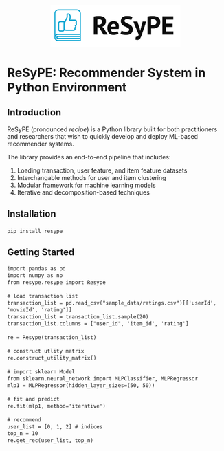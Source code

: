 <div align="center">
<img alt="Logo" src="resype_logo.png" width="60%"/>
</div>

# ReSyPE: Recommender System in Python Environment

## Introduction
ReSyPE (pronounced *recipe*) is a Python library built for both practitioners and researchers that wish to quickly develop and deploy ML-based recommender systems.

The library provides an end-to-end pipeline that includes:

1. Loading transaction, user feature, and item feature datasets
2. Interchangable methods for user and item clustering
3. Modular framework for machine learning models
4. Iterative and decomposition-based techniques

## Installation

`pip install resype`

## Getting Started

    import pandas as pd
    import numpy as np
    from resype.resype import Resype
    
    # load transaction list
    transaction_list = pd.read_csv("sample_data/ratings.csv")[['userId', 'movieId', 'rating']]
    transaction_list = transaction_list.sample(20)
    transaction_list.columns = ["user_id", 'item_id', 'rating']
    
    re = Resype(transaction_list)
    
    # construct utlity matrix
    re.construct_utility_matrix()
    
    # import sklearn Model
    from sklearn.neural_network import MLPClassifier, MLPRegressor
    mlp1 = MLPRegressor(hidden_layer_sizes=(50, 50))
    
    # fit and predict
    re.fit(mlp1, method='iterative')
    
    # recommend
    user_list = [0, 1, 2] # indices
    top_n = 10
    re.get_rec(user_list, top_n)
    
    